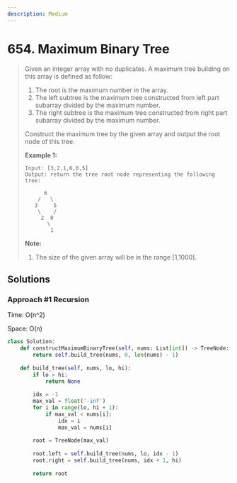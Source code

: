 ```yaml
---
description: Medium
---
```


# 654. Maximum Binary Tree

> Given an integer array with no duplicates. A maximum tree building on this array is defined as follow:
>
> 1. The root is the maximum number in the array.
> 2. The left subtree is the maximum tree constructed from left part subarray divided by the maximum number.
> 3. The right subtree is the maximum tree constructed from right part subarray divided by the maximum number.
>
> Construct the maximum tree by the given array and output the root node of this tree.
>
> **Example 1:**  
>
>
> ```text
> Input: [3,2,1,6,0,5]
> Output: return the tree root node representing the following tree:
>
>       6
>     /   \
>    3     5
>     \    / 
>      2  0   
>        \
>         1
> ```
>
> **Note:**  
>
>
> 1. The size of the given array will be in the range \[1,1000\].

## Solutions

### Approach \#1 Recursion

Time: O\(n^2\)

Space: O\(n\)

```python
class Solution:
    def constructMaximumBinaryTree(self, nums: List[int]) -> TreeNode:
        return self.build_tree(nums, 0, len(nums) - 1)
        
    def build_tree(self, nums, lo, hi):
        if lo > hi:
            return None
        
        idx = -1
        max_val = float('-inf')
        for i in range(lo, hi + 1):
            if max_val < nums[i]:
                idx = i
                max_val = nums[i]
                
        root = TreeNode(max_val)
        
        root.left = self.build_tree(nums, lo, idx - 1)
        root.right = self.build_tree(nums, idx + 1, hi)
        
        return root
```

